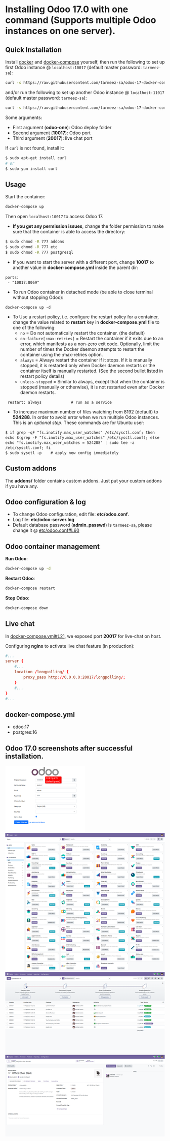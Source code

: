 # Installing Odoo 17.0 with one command (Supports multiple Odoo instances on one server).

## Quick Installation

Install [docker](https://docs.docker.com/get-docker/) and [docker-compose](https://docs.docker.com/compose/install/) yourself, then run the following to set up first Odoo instance @ `localhost:10017` (default master password: `tarmeez-sa`):

``` bash
curl -s https://raw.githubusercontent.com/tarmeez-sa/odoo-17-docker-compose/main/run.sh | sudo bash -s odoo-one 10017 20017
```
and/or run the following to set up another Odoo instance @ `localhost:11017` (default master password: `tarmeez-sa`):

``` bash
curl -s https://raw.githubusercontent.com/tarmeez-sa/odoo-17-docker-compose/main/run.sh | sudo bash -s odoo-two 11017 21017
```

Some arguments:
* First argument (**odoo-one**): Odoo deploy folder
* Second argument (**10017**): Odoo port
* Third argument (**20017**): live chat port

If `curl` is not found, install it:

``` bash
$ sudo apt-get install curl
# or
$ sudo yum install curl
```

## Usage

Start the container:
``` sh
docker-compose up
```
Then open `localhost:10017` to access Odoo 17.

- **If you get any permission issues**, change the folder permission to make sure that the container is able to access the directory:

``` sh
$ sudo chmod -R 777 addons
$ sudo chmod -R 777 etc
$ sudo chmod -R 777 postgresql
```

- If you want to start the server with a different port, change **10017** to another value in **docker-compose.yml** inside the parent dir:

```
ports:
 - "10017:8069"
```

- To run Odoo container in detached mode (be able to close terminal without stopping Odoo):

```
docker-compose up -d
```

- To Use a restart policy, i.e. configure the restart policy for a container, change the value related to **restart** key in **docker-compose.yml** file to one of the following:
   - `no` =	Do not automatically restart the container. (the default)
   - `on-failure[:max-retries]` =	Restart the container if it exits due to an error, which manifests as a non-zero exit code. Optionally, limit the number of times the Docker daemon attempts to restart the container using the :max-retries option.
  - `always` =	Always restart the container if it stops. If it is manually stopped, it is restarted only when Docker daemon restarts or the container itself is manually restarted. (See the second bullet listed in restart policy details)
  - `unless-stopped`	= Similar to always, except that when the container is stopped (manually or otherwise), it is not restarted even after Docker daemon restarts.
```
 restart: always             # run as a service
```

- To increase maximum number of files watching from 8192 (default) to **524288**. In order to avoid error when we run multiple Odoo instances. This is an *optional step*. These commands are for Ubuntu user:

```
$ if grep -qF "fs.inotify.max_user_watches" /etc/sysctl.conf; then echo $(grep -F "fs.inotify.max_user_watches" /etc/sysctl.conf); else echo "fs.inotify.max_user_watches = 524288" | sudo tee -a /etc/sysctl.conf; fi
$ sudo sysctl -p    # apply new config immediately
```

## Custom addons

The **addons/** folder contains custom addons. Just put your custom addons if you have any.

## Odoo configuration & log

* To change Odoo configuration, edit file: **etc/odoo.conf**.
* Log file: **etc/odoo-server.log**
* Default database password (**admin_passwd**) is `tarmeez-sa`, please change it @ [etc/odoo.conf#L60](/etc/odoo.conf#L60)

## Odoo container management

**Run Odoo**:

``` bash
docker-compose up -d
```

**Restart Odoo**:

``` bash
docker-compose restart
```

**Stop Odoo**:

``` bash
docker-compose down
```

## Live chat

In [docker-compose.yml#L21](docker-compose.yml#L21), we exposed port **20017** for live-chat on host.

Configuring **nginx** to activate live chat feature (in production):

``` conf
#...
server {
    #...
    location /longpolling/ {
        proxy_pass http://0.0.0.0:20017/longpolling/;
    }
    #...
}
#...
```

## docker-compose.yml

* odoo:17
* postgres:16

## Odoo 17.0 screenshots after successful installation.

<img src="screenshots/odoo-17-welcome-screenshot.png" width="50%">

<img src="screenshots/odoo-17-apps-screenshot.png" width="100%">

<img src="screenshots/odoo-17-sales-screen.png" width="100%">

<img src="screenshots/odoo-17-product-form.png" width="100%">
